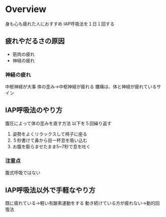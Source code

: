 # Overview
身も心も疲れた人におすすめ
IAP呼吸法を１日１回する

## 疲れやだるさの原因
- 筋肉の疲れ
- 神経の疲れ

### 神経の疲れ
中枢神経が大事
体の歪み→中枢神経が疲れる
腰痛は、体と神経が疲れているサイン

## IAP呼吸法のやり方
腹圧によって体の歪みを直す方法
以下を５回繰り返す

1. 姿勢をよくリラックスして椅子に座る
2. ５秒書けて鼻から目一杯息を吸い込む
3. お腹を膨らませたまま5~7秒で息を吐く

### 注意点
腹式呼吸ではない

## IAP呼吸法以外で手軽なやり方
既に疲れている→軽い有酸素運動をする
動き続けている方が疲れない→動的回復法
